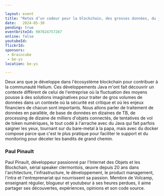 ```yaml
---

layout: event
title: "Retex d’un codeur pour la blockchain, des grosses données, du java parallèle moche, du bare-metal et de la securité."
date:   2024-05-30
pending: true
eventbriteId: 907824757287
online: false 
youtubeId: 
flickrId:
sponsors:
 - Braincube
 - be-ys
location: be-ys

---
```


Deux ans que je développe dans l'écosystème blockchain pour contribuer à la communauté Helium. Ces développements Java m'ont fait découvrir un contexte différent de celui de l'entreprise où la fluctuation des moyens pousse à des solutions imaginatives pour traiter de gros volumes de données dans un contexte où la sécurité est critique et où les enjeux financiers de chacun sont importants. Nous allons parler de traitement de données en parallèle, de base de données en dizaines de TB, de processing de dizaine de milliers d'objets connectés, de tentatives de vol de token numériques, le tout codé à l'arrache avec du Java qui fait parfois saigner les yeux, tournant sur du bare-metal à la papa, mais avec du docker compose parce que c'est le plus pratique pour faciliter le support et du monitoring pour déceler les bandits de grand chemin.


### Paul Pinault

Paul Pinault, développeur passionné par l'Internet des Objets et les Blockchain, sérial speaker clermontois, œuvre depuis 20 ans dans l'architecture, l'infrastructure, le développement, le product management, l'intra et l'entreprenariat qui nourrissent sa passion. Membre de Volcamp, enseignant régulier, blogueur et youtubeur à ses heures perdues, il aime partager ses découvertes, expériences, opinions et son code source.

